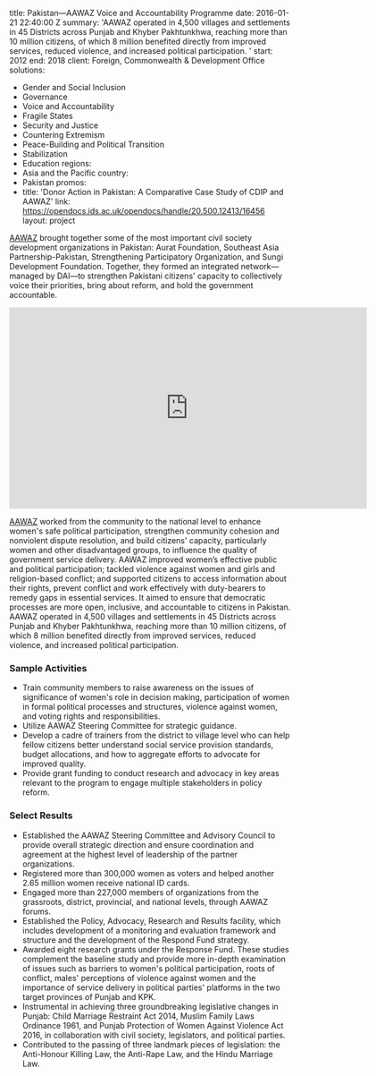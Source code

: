 
title: Pakistan—AAWAZ Voice and Accountability Programme
date: 2016-01-21 22:40:00 Z
summary: 'AAWAZ operated in 4,500 villages and settlements in 45 Districts across
  Punjab and Khyber Pakhtunkhwa, reaching more than 10 million citizens, of which
  8 million benefited directly from improved services, reduced violence, and increased
  political participation. '
start: 2012
end: 2018
client: Foreign, Commonwealth & Development Office
solutions:
- Gender and Social Inclusion
- Governance
- Voice and Accountability
- Fragile States
- Security and Justice
- Countering Extremism
- Peace-Building and Political Transition
- Stabilization
- Education
regions:
- Asia and the Pacific
country:
- Pakistan
promos:
- title: 'Donor Action in Pakistan: A Comparative Case Study of CDIP and AAWAZ'
  link: https://opendocs.ids.ac.uk/opendocs/handle/20.500.12413/16456
layout: project


[AAWAZ](http://aawaz.org.pk/index.php?action=home) brought together some of the most important civil society development organizations in Pakistan: Aurat Foundation, Southeast Asia Partnership-Pakistan, Strengthening Participatory Organization, and Sungi Development Foundation. Together, they formed an integrated network—managed by DAI—to strengthen Pakistani citizens' capacity to collectively voice their priorities, bring about reform, and hold the government accountable.

<iframe src="https://player.vimeo.com/video/257543586" width="640" height="360" frameborder="0" webkitallowfullscreen mozallowfullscreen allowfullscreen></iframe>

[AAWAZ](http://aawaz.org.pk/index.php) worked from the community to the national level to enhance women's safe political participation, strengthen community cohesion and nonviolent dispute resolution, and build citizens' capacity, particularly women and other disadvantaged groups, to influence the quality of government service delivery. AAWAZ improved women’s effective public and political participation; tackled violence against women and girls and religion-based conflict; and supported citizens to access information about their rights, prevent conflict and work effectively with duty-bearers to remedy gaps in essential services. It aimed to ensure that democratic processes are more open, inclusive, and accountable to citizens in Pakistan. AAWAZ operated in 4,500 villages and settlements in 45 Districts across Punjab and Khyber Pakhtunkhwa, reaching more than 10 million citizens, of which 8 million benefited directly from improved services, reduced violence, and increased political participation.

### Sample Activities

* Train community members to raise awareness on the issues of significance of women's role in decision making, participation of women in formal political processes and structures, violence against women, and voting rights and responsibilities.
* Utilize AAWAZ Steering Committee for strategic guidance.
* Develop a cadre of trainers from the district to village level who can help fellow citizens better understand social service provision standards, budget allocations, and how to aggregate efforts to advocate for improved quality.
* Provide grant funding to conduct research and advocacy in key areas relevant to the program to engage multiple stakeholders in policy reform.

### Select Results

* Established the AAWAZ Steering Committee and Advisory Council to provide overall strategic direction and ensure coordination and agreement at the highest level of leadership of the partner organizations.
* Registered more than 300,000 women as voters and helped another 2.65 million women receive national ID cards.
* Engaged more than 227,000 members of organizations from the grassroots, district, provincial, and national levels, through AAWAZ forums.
* Established the Policy, Advocacy, Research and Results facility, which includes development of a monitoring and evaluation framework and structure and the development of the Respond Fund strategy.
* Awarded eight research grants under the Response Fund. These studies complement the baseline study and provide more in-depth examination of issues such as barriers to women's political participation, roots of conflict, males' perceptions of violence against women and the importance of service delivery in political parties' platforms in the two target provinces of Punjab and KPK.
* Instrumental in achieving three groundbreaking legislative changes in Punjab: Child Marriage Restraint Act 2014, Muslim Family Laws Ordinance 1961, and Punjab Protection of Women Against Violence Act 2016, in collaboration with civil society, legislators, and political parties.
* Contributed to the passing of three landmark pieces of legislation: the Anti-Honour Killing Law, the Anti-Rape Law, and the Hindu Marriage Law.
